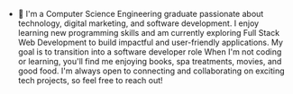 - 👋 I'm a Computer Science Engineering graduate passionate about technology, digital marketing, and software development. I enjoy learning new programming skills and am currently exploring Full Stack Web Development to build impactful and user-friendly applications.
My goal is to transition into a software developer role
When I'm not coding or learning, you'll find me enjoying books, spa treatments, movies, and good food. I'm always open to connecting and collaborating on exciting tech projects, so feel free to reach out!
